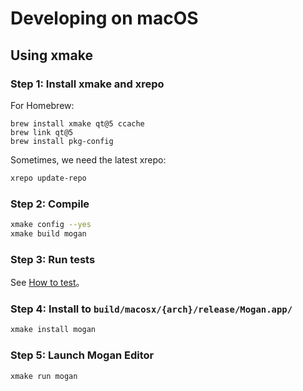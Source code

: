 # Developing on macOS
## Using xmake
### Step 1: Install xmake and xrepo
For Homebrew:
```
brew install xmake qt@5 ccache
brew link qt@5
brew install pkg-config
```

Sometimes, we need the latest xrepo:
``` bash
xrepo update-repo
```

### Step 2: Compile
``` bash
xmake config --yes
xmake build mogan
```

### Step 3: Run tests
See [How to test](Test.md)。

### Step 4: Install to `build/macosx/{arch}/release/Mogan.app/`
``` bash
xmake install mogan
```

### Step 5: Launch Mogan Editor
``` bash
xmake run mogan
```
